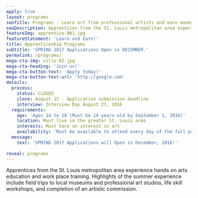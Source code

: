 ```yaml
---
apply: true
layout: programs
seoTitle: Programs - Learn art from professional artists and earn money
seoDescription: Apprentices from the St. Louis metropolitan area experience hands on arts education and work place training.
featureImg: apprentice-001.jpg
featureStatement: 'Learn and Earn!'
title: Apprenticeship Programs
subtitle: 'SPRING 2017 Applications Open in DECEMBER.'
permalink: /programs/
mega-cta-img: ville-02.jpg
mega-cta-heading: 'Join us!'
mega-cta-button-text: 'Apply today!'
mega-cta-button-text-url: 'http://google.com'
details:
  process:
    status: CLOSED
    close: August 15 - Application submission deadline
    interview: Interview Day August 27, 2016
  requirements:
    age: 'Ages 14 to 18 (Must be 14 years old by September 1, 2016)'
    location: Must live in the greater St. Louis area
    interests: Must have an interest in art
    availability: 'Must be available to attend every day of the fall program (Two weekday afternoons, 3pm - 6pm, or Saturdays 10am - 3pm)'
  message:
    text: 'SPRING 2017 Applications will Open in December, 2016!'
    
reveal: programs
---
```


Apprentices from the St. Louis metropolitan area experience hands on arts education and work place training. Highlights of the summer experience include field trips to local museums and professional art studios, life skill workshops, and completion of an artistic commission.

